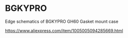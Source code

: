 # BGKYPRO

Edge schematics of BGKYPRO GH60 Gasket mount case

https://www.aliexpress.com/item/1005005094285669.html
